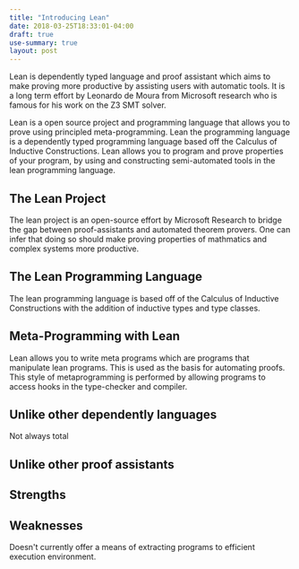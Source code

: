 ```yaml
---
title: "Introducing Lean"
date: 2018-03-25T18:33:01-04:00
draft: true
use-summary: true
layout: post
---
```


Lean is dependently typed language and proof assistant which aims to
make proving more productive by assisting users with automatic
tools. It is a long term effort by Leonardo de Moura from Microsoft
research who is famous for his work on the Z3 SMT solver.

<!--more-->

Lean is a open source project and programming language that allows you
to prove using principled meta-programming. Lean the programming
language is a dependently typed programming language based off the
Calculus of Inductive Constructions. Lean allows you to program and
prove properties of your program, by using and constructing
semi-automated tools in the lean programming language.

## The Lean Project

The lean project is an open-source effort by Microsoft Research to
bridge the gap between proof-assistants and automated theorem provers.
One can infer that doing so should make proving properties of mathmatics
and complex systems more productive. 

## The Lean Programming Language

The lean programming language is based off of the Calculus of Inductive
Constructions with the addition of inductive types and type classes. 

## Meta-Programming with Lean

Lean allows you to write meta programs which are programs that manipulate
lean programs. This is used as the basis for automating proofs. This style
of metaprogramming is performed by allowing programs to access hooks in the
type-checker and compiler. 

## Unlike other dependently languages

Not always total

## Unlike other proof assistants

## Strengths

## Weaknesses

Doesn't currently offer a means of extracting programs to efficient execution
environment. 


